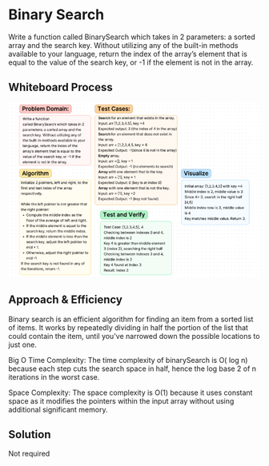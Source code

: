 

# Binary Search
Write a function called BinarySearch which takes in 2 parameters: a sorted array and the search key. Without utilizing any of the built-in methods available to your language, return the index of the array’s element that is equal to the value of the search key, or -1 if the element is not in the array.

## Whiteboard Process
![Whiteboard](./whiteboard.png)

## Approach & Efficiency
Binary search is an efficient algorithm for finding an item from a sorted list of items. It works by repeatedly dividing in half the portion of the list that could contain the item, until you've narrowed down the possible locations to just one.

Big O
Time Complexity: The time complexity of binarySearch is O( log n) because each step cuts the search space in half, hence the log base 2 of n iterations in the worst case.

Space Complexity: The space complexity is O(1) because it uses constant space as it modifies the pointers within the input array without using additional significant memory.

## Solution
Not required
